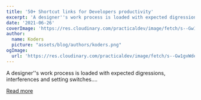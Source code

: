 ```yaml
---
title: '50+ Shortcut links for Developers productivity'
excerpt: 'A designer''s work process is loaded with expected digressions, interferences and setting switches....'
date: '2021-06-26'
coverImage: 'https://res.cloudinary.com/practicaldev/image/fetch/s--Gw1gvWde--/c_imagga_scale,f_auto,fl_progressive,h_420,q_auto,w_1000/https://dev-to-uploads.s3.amazonaws.com/uploads/articles/4nfmukcseeeskno2kl5u.png'
author:
  name: Koders
  picture: "assets/blog/authors/koders.png"
ogImage:
  url: 'https://res.cloudinary.com/practicaldev/image/fetch/s--Gw1gvWde--/c_imagga_scale,f_auto,fl_progressive,h_420,q_auto,w_1000/https://dev-to-uploads.s3.amazonaws.com/uploads/articles/4nfmukcseeeskno2kl5u.png'
---
```


A designer''s work process is loaded with expected digressions, interferences and setting switches....

[Read more](https://dev.to/programmerlist/50-shortcut-links-for-developers-productivity-19pm)
